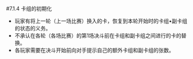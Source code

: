 #7.1.4        卡组的初期化
* 玩家有将上一轮（上一场比赛）换入的卡，恢复到本轮开始时的卡组•副卡组的状态的义务。
* 不承认在各轮（各场比赛）的第1场决斗前在卡组和副卡组之间进行的卡的替换。
* 各玩家需要在决斗开始前向对手提示自己的额外卡组和副卡组的张数。
